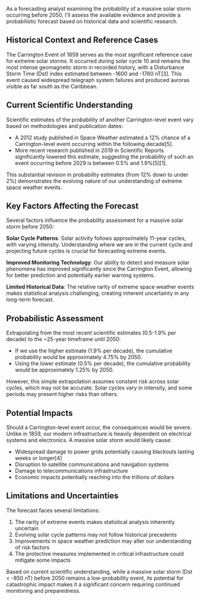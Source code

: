 As a forecasting analyst examining the probability of a massive solar storm occurring before 2050, I'll assess the available evidence and provide a probabilistic forecast based on historical data and scientific research.

## Historical Context and Reference Cases

The Carrington Event of 1859 serves as the most significant reference case for extreme solar storms. It occurred during solar cycle 10 and remains the most intense geomagnetic storm in recorded history, with a Disturbance Storm Time (Dst) index estimated between -1600 and -1760 nT[3]. This event caused widespread telegraph system failures and produced auroras visible as far south as the Caribbean.

## Current Scientific Understanding

Scientific estimates of the probability of another Carrington-level event vary based on methodologies and publication dates:

- A 2012 study published in Space Weather estimated a 12% chance of a Carrington-level event occurring within the following decade[5].
- More recent research published in 2019 in Scientific Reports significantly lowered this estimate, suggesting the probability of such an event occurring before 2029 is between 0.5% and 1.9%[5][1].

This substantial revision in probability estimates (from 12% down to under 2%) demonstrates the evolving nature of our understanding of extreme space weather events.

## Key Factors Affecting the Forecast

Several factors influence the probability assessment for a massive solar storm before 2050:

**Solar Cycle Patterns**: Solar activity follows approximately 11-year cycles, with varying intensity. Understanding where we are in the current cycle and projecting future cycles is crucial for forecasting extreme events.

**Improved Monitoring Technology**: Our ability to detect and measure solar phenomena has improved significantly since the Carrington Event, allowing for better prediction and potentially earlier warning systems.

**Limited Historical Data**: The relative rarity of extreme space weather events makes statistical analysis challenging, creating inherent uncertainty in any long-term forecast.

## Probabilistic Assessment

Extrapolating from the most recent scientific estimates (0.5-1.9% per decade) to the ~25-year timeframe until 2050:

- If we use the higher estimate (1.9% per decade), the cumulative probability would be approximately 4.75% by 2050.
- Using the lower estimate (0.5% per decade), the cumulative probability would be approximately 1.25% by 2050.

However, this simple extrapolation assumes constant risk across solar cycles, which may not be accurate. Solar cycles vary in intensity, and some periods may present higher risks than others.

## Potential Impacts

Should a Carrington-level event occur, the consequences would be severe. Unlike in 1859, our modern infrastructure is heavily dependent on electrical systems and electronics. A massive solar storm would likely cause:

- Widespread damage to power grids potentially causing blackouts lasting weeks or longer[4]
- Disruption to satellite communications and navigation systems
- Damage to telecommunications infrastructure
- Economic impacts potentially reaching into the trillions of dollars

## Limitations and Uncertainties

The forecast faces several limitations:

1. The rarity of extreme events makes statistical analysis inherently uncertain
2. Evolving solar cycle patterns may not follow historical precedents
3. Improvements in space weather prediction may alter our understanding of risk factors
4. The protective measures implemented in critical infrastructure could mitigate some impacts

Based on current scientific understanding, while a massive solar storm (Dst < -850 nT) before 2050 remains a low-probability event, its potential for catastrophic impact makes it a significant concern requiring continued monitoring and preparedness.